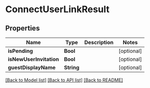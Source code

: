 # ConnectUserLinkResult

## Properties
Name | Type | Description | Notes
------------ | ------------- | ------------- | -------------
**isPending** | **Bool** |  | [optional] 
**isNewUserInvitation** | **Bool** |  | [optional] 
**guestDisplayName** | **String** |  | [optional] 

[[Back to Model list]](../README.md#documentation-for-models) [[Back to API list]](../README.md#documentation-for-api-endpoints) [[Back to README]](../README.md)


